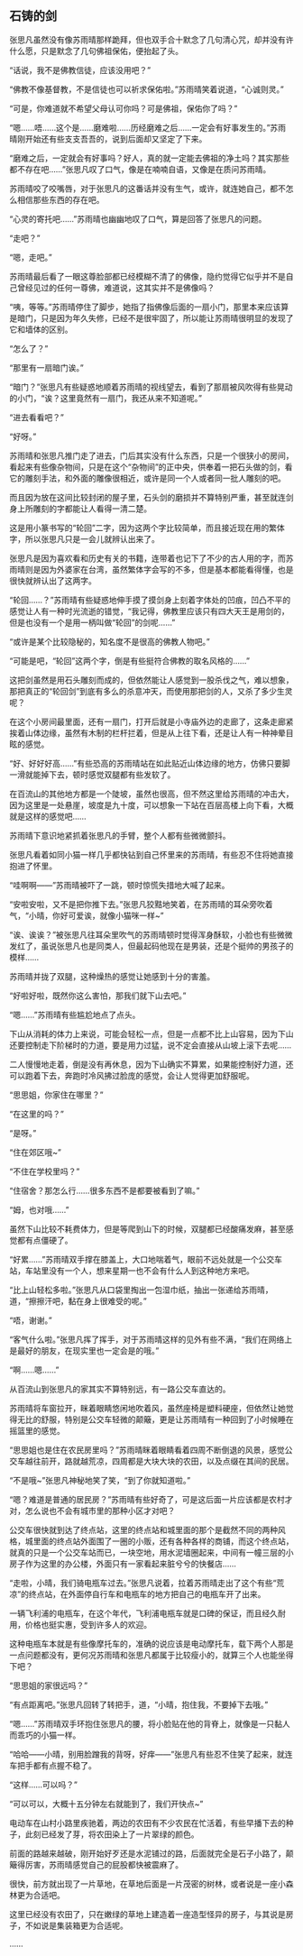## 石铸的剑

张思凡虽然没有像苏雨晴那样跪拜，但也双手合十默念了几句清心咒，却并没有许什么愿，只是默念了几句佛祖保佑，便抬起了头。

“话说，我不是佛教信徒，应该没用吧？”

“佛教不像基督教，不是信徒也可以祈求保佑啦。”苏雨晴笑着说道，“心诚则灵。”

“可是，你难道就不希望父母认可你吗？可是佛祖，保佑你了吗？”

“嗯……唔……这个是……磨难啦……历经磨难之后……一定会有好事发生的。”苏雨晴刚开始还有些支支吾吾的，说到后面却又坚定了下来。

“磨难之后，一定就会有好事吗？好人，真的就一定能去佛祖的净土吗？其实那些都不存在吧……”张思凡叹了口气，像是在喃喃自语，又像是在质问苏雨晴。

苏雨晴咬了咬嘴唇，对于张思凡的这番话并没有生气，或许，就连她自己，都不怎么相信那些东西的存在吧。

“心灵的寄托吧……”苏雨晴也幽幽地叹了口气，算是回答了张思凡的问题。

“走吧？”

“嗯，走吧。”

苏雨晴最后看了一眼这尊脸部都已经模糊不清了的佛像，隐约觉得它似乎并不是自己曾经见过的任何一尊佛，难道说，这其实并不是佛像吗？

“咦，等等。”苏雨晴停住了脚步，她指了指佛像后面的一扇小门，那里本来应该算是暗门，只是因为年久失修，已经不是很牢固了，所以能让苏雨晴很明显的发现了它和墙体的区别。

“怎么了？”

“那里有一扇暗门诶。”

“暗门？”张思凡有些疑惑地顺着苏雨晴的视线望去，看到了那扇被风吹得有些晃动的小门，“诶？这里竟然有一扇门，我还从来不知道呢。”

“进去看看吧？”

“好呀。”

苏雨晴和张思凡推门走了进去，门后其实没有什么东西，只是一个很狭小的房间，看起来有些像杂物间，只是在这个“杂物间”的正中央，供奉着一把石头做的剑，看它的雕刻手法，和外面的雕像很相近，或许是同一个人或者同一批人雕刻的吧。

而且因为放在这间比较封闭的屋子里，石头剑的磨损并不算特别严重，甚至就连剑身上所雕刻的字都能让人看得一清二楚。

这是用小篆书写的“轮回”二字，因为这两个字比较简单，而且接近现在用的繁体字，所以张思凡只是一会儿就辨认出来了。

张思凡是因为喜欢看和历史有关的书籍，连带着也记下了不少的古人用的字，而苏雨晴则是因为外婆家在台湾，虽然繁体字会写的不多，但是基本都能看得懂，也是很快就辨认出了这两字。

“轮回……？”苏雨晴有些疑惑地伸手摸了摸剑身上刻着字体处的凹痕，凹凸不平的感觉让人有一种时光流逝的错觉，“我记得，佛教里应该只有四大天王是用剑的，但是也没有一个是用一柄叫做“轮回”的剑呢……”

“或许是某个比较隐秘的，知名度不是很高的佛教人物吧。”

“可能是吧，“轮回”这两个字，倒是有些挺符合佛教的取名风格的……”

这把剑虽然是用石头雕刻而成的，但依然能让人感觉到一股杀伐之气，难以想象，那把真正的“轮回剑”到底有多么的杀意冲天，而使用那把剑的人，又杀了多少生灵呢？

在这个小房间最里面，还有一扇门，打开后就是小寺庙外边的走廊了，这条走廊紧挨着山体边缘，虽然有木制的栏杆拦着，但是从上往下看，还是让人有一种神晕目眩的感觉。

“好、好好好高……”有些恐高的苏雨晴站在如此贴近山体边缘的地方，仿佛只要脚一滑就能掉下去，顿时感觉双腿都有些发软了。

在百流山的其他地方都是一个陡坡，虽然也很高，但不然这里给苏雨晴的冲击大，因为这里是一处悬崖，坡度是九十度，可以想象一下站在百层高楼上向下看，大概就是这样的感觉吧……

苏雨晴下意识地紧抓着张思凡的手臂，整个人都有些微微颤抖。

张思凡看着如同小猫一样几乎都快钻到自己怀里来的苏雨晴，有些忍不住将她直接抱进了怀里。

“哇啊啊——”苏雨晴被吓了一跳，顿时惊慌失措地大喊了起来。

“安啦安啦，又不是把你推下去。”张思凡狡黠地笑着，在苏雨晴的耳朵旁吹着气，“小晴，你好可爱诶，就像小猫咪一样~”

“诶、诶诶？”被张思凡往耳朵里吹气的苏雨晴顿时觉得浑身酥软，小脸也有些微微发红了，虽说张思凡也是同类人，但最起码他现在是男装，还是个挺帅的男孩子的模样……

苏雨晴并拢了双腿，这种燥热的感觉让她感到十分的害羞。

“好啦好啦，既然你这么害怕，那我们就下山去吧。”

“嗯……”苏雨晴有些尴尬地点了点头。

下山从消耗的体力上来说，可能会轻松一点，但是一点都不比上山容易，因为下山还要控制走下阶梯时的力道，要是用力过猛，说不定会直接从山坡上滚下去呢……

二人慢慢地走着，倒是没有再休息，因为下山确实不算累，如果能控制好力道，还可以跑着下去，奔跑时冷风拂过脸庞的感觉，会让人觉得更加舒服呢。

“思思姐，你家住在哪里？”

“在这里的吗？”

“是呀。”

“住在郊区哦~”

“不住在学校里吗？”

“住宿舍？那怎么行……很多东西不是都要被看到了嘛。”

“姆，也对哦……”

虽然下山比较不耗费体力，但是等爬到山下的时候，双腿都已经酸痛发麻，甚至感觉都有点僵硬了。

“好累……”苏雨晴双手撑在膝盖上，大口地喘着气，眼前不远处就是一个公交车站，车站里没有一个人，想来星期一也不会有什么人到这种地方来吧。

“比上山轻松多啦。”张思凡从口袋里掏出一包湿巾纸，抽出一张递给苏雨晴，道，“擦擦汗吧，黏在身上很难受的呢。”

“唔，谢谢。”

“客气什么啦。”张思凡挥了挥手，对于苏雨晴这样的见外有些不满，“我们在网络上是最好的朋友，在现实里也一定会是的哦。”

“啊……嗯……”

从百流山到张思凡的家其实不算特别远，有一路公交车直达的。

苏雨晴将车窗拉开，眯着眼睛悠闲地吹着风，虽然座椅是塑料硬座，但依然让她觉得无比的舒服，特别是公交车轻微的颠簸，更是让苏雨晴有一种回到了小时候睡在摇篮里的感觉。

“思思姐也是住在农民房里吗？”苏雨晴眯着眼睛看着四周不断倒退的风景，感觉公交车越往前开，路就越荒凉，四周都是大块大块的农田，以及点缀在其间的民居。

“不是哦~”张思凡神秘地笑了笑，“到了你就知道啦。”

“嗯？难道是普通的居民房？”苏雨晴有些好奇了，可是这后面一片应该都是农村才对，怎么说也不会有城市里的那种小区才对吧？

公交车很快就到达了终点站，这里的终点站和城里面的那个是截然不同的两种风格，城里面的终点站外面围了一圈的小贩，还有各种各样的商铺，而这个终点站，就真的只是一个公交车站而已，一块空地，用水泥墙圈起来，中间有一幢三层的小房子作为这里的办公楼，外面只有一家看起来脏兮兮的快餐店……

“走啦，小晴，我们骑电瓶车过去。”张思凡说着，拉着苏雨晴走出了这个有些“荒凉”的终点站，在外面停自行车和电瓶车的地方把自己的电瓶车开了出来。

一辆飞利浦的电瓶车，在这个年代，飞利浦电瓶车就是口碑的保证，而且经久耐用，价格也挺实惠，受到许多人的欢迎。

这种电瓶车本就是有些像摩托车的，准确的说应该是电动摩托车，载下两个人那是一点问题都没有，更何况苏雨晴和张思凡都属于比较瘦小的，就算三个人也能坐得下吧？

“思思姐的家很远吗？”

“有点距离吧。”张思凡回转了转把手，道，“小晴，抱住我，不要掉下去哦。”

“嗯……”苏雨晴双手环抱住张思凡的腰，将小脸贴在他的背脊上，就像是一只黏人而乖巧的小猫一样。

“哈哈——小晴，别用脸蹭我的背呀，好痒——”张思凡有些忍不住笑了起来，就连车把手都有点握不稳了。

“这样……可以吗？”

“可以可以，大概十五分钟左右就能到了，我们开快点~”

电动车在山村小路里疾驰着，两边的农田有不少农民在忙活着，有些早播下去的种子，此刻已经发了芽，将农田染上了一片翠绿的颜色。

前面的路越来越破，刚开始好歹还是水泥铺过的路，后面就完全是石子小路了，颠簸得厉害，苏雨晴感觉自己的屁股都快被震麻了。

很快，前方就出现了一片草地，在草地后面是一片茂密的树林，或者说是一座小森林更为合适吧。

这里已经没有农田了，只在嫩绿的草地上建造着一座造型怪异的房子，与其说是房子，不如说是集装箱更为合适呢。

……
